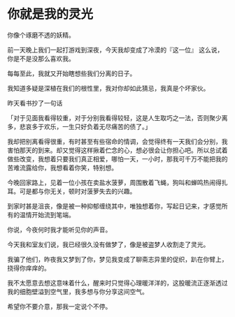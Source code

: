 # 你就是我的灵光

你像个琢磨不透的妖精。

前一天晚上我们一起打游戏到深夜，今天我却变成了冷漠的『这一位』
这么说，你是不是没那么喜欢我。

每每至此，我就又开始瞎想些我们分离的日子。

我知道多疑是深植在我们的根性里，我对你却如此猜忌，我真是个坏家伙。

昨天看书抄了一句话

「对于见面我看得较重，对于分别我看得较轻，这是人生取巧之一法，否则聚少离多，悲哀多于欢乐，一生只好负着无尽痛苦的债了。」

我却把别离看得很重，有时甚至有些宿命的情调，会觉得终有一天我们会分别，我害怕那天的到来。却又觉得这样揪着伫念的心，想必很会让你担心吧。所以总试着做些改变，我想着只要我们真正相爱，哪怕一天，一小时，那我可千万不能把我的苦难流露给你，我想看着你笑，特别想。

今晚回家路上，见着一位小孩在卖盐水菠萝，周围散着飞蝇，狗叫和蝉鸣热闹得扎耳。可是都与你无关，顿时对菠萝失去的兴趣。

到家时甚是沮丧，像是被一种抑郁缠绕其中，唯独想着你，写起日记来，才感觉所有的温情开始流到笔端。

你说，今夜何时我才能听见你的声音。

今天我和室友们说，我已经很久没有做梦了，像是被盗梦人收割走了灵光。

我骗了他们，昨夜我又梦到了你，梦见我变成了聊斋志异里的促织，趴在你臂上，挠得你痒痒的。

我不太愿意去想这意味着什么，醒来时只觉得心理暖洋洋的，这股暖流正逐渐透过我的细胞壁溢到空气里，我多想与你分享这间空气。

希望你不要介意，那我一定说个不停。

